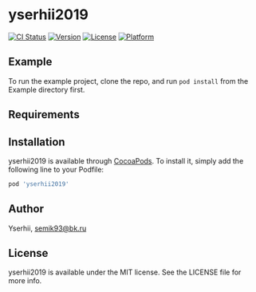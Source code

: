 # yserhii2019

[![CI Status](https://img.shields.io/travis/Yserhii/yserhii2019.svg?style=flat)](https://travis-ci.org/Yserhii/yserhii2019)
[![Version](https://img.shields.io/cocoapods/v/yserhii2019.svg?style=flat)](https://cocoapods.org/pods/yserhii2019)
[![License](https://img.shields.io/cocoapods/l/yserhii2019.svg?style=flat)](https://cocoapods.org/pods/yserhii2019)
[![Platform](https://img.shields.io/cocoapods/p/yserhii2019.svg?style=flat)](https://cocoapods.org/pods/yserhii2019)

## Example

To run the example project, clone the repo, and run `pod install` from the Example directory first.

## Requirements

## Installation

yserhii2019 is available through [CocoaPods](https://cocoapods.org). To install
it, simply add the following line to your Podfile:

```ruby
pod 'yserhii2019'
```

## Author

Yserhii, semik93@bk.ru

## License

yserhii2019 is available under the MIT license. See the LICENSE file for more info.
